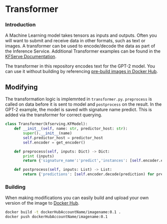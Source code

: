 # Transformer

### Introduction

A Machine Learning model takes tensors as inputs and outputs. Often you will want to submit and receive data in other formats, such as text or images. A transformer can be used to encode/decode the data as part of the Inference Service. Additional Transformer examples can be found in the [KFServe Documentation](https://github.com/kubeflow/kfserving/tree/master/docs/samples/transformer/image\_transformer).

The transformer in this repository encodes text for the GPT-2 model. You can use it without building by referencing [pre-build images in Docker Hub](https://hub.docker.com/repository/docker/coreweave/gpt-transformer).

## Modifying

The transformation logic is implemnted in `transformer.py`. `preprocess` is called on data before it is sent to model and `postprocess` on the result. In the GPT-2 example, the model is saved with signature name predict. This is added via the transformer for correct querying.

```python
class Transformer(kfserving.KFModel):
    def __init__(self, name: str, predictor_host: str):
        super().__init__(name)
        self.predictor_host = predictor_host
        self.encoder = get_encoder()

    def preprocess(self, inputs: Dict) -> Dict:
        print (inputs)
        return {'signature_name':'predict','instances': [self.encoder.encode(instance) for instance in inputs['instances']]}

    def postprocess(self, inputs: List) -> List:
        return {'predictions': [self.encoder.decode(prediction) for prediction in inputs['predictions']]}
```

### Building

When making modifications you can easily build and upload your own version of the image to [Docker Hub](http://hub.docker.com).

```bash
docker build -t dockerHubAccountName/imagename:0.1 .
docker push dockerHubAccountName/imagename:0.1
```
